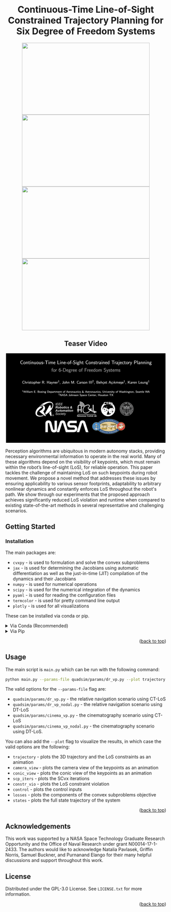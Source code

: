 <!-- Improved compatibility of back to top link: See: https://github.com/othneildrew/Best-README-Template/pull/73 -->
<a id="readme-top"></a>
<!--
*** Thanks for checking out the Best-README-Template. If you have a suggestion
*** that would make this better, please fork the repo and create a pull request
*** or simply open an issue with the tag "enhancement".
*** Don't forget to give the project a star!
*** Thanks again! Now go create something AMAZING! :D
-->



<!-- PROJECT SHIELDS -->
<!--
*** I'm using markdown "reference style" links for readability.
*** Reference links are enclosed in brackets [ ] instead of parentheses ( ).
*** See the bottom of this document for the declaration of the reference variables
*** for contributors-url, forks-url, etc. This is an optional, concise syntax you may use.
*** https://www.markdownguide.org/basic-syntax/#reference-style-links
-->
<!-- [![Contributors][contributors-shield]][contributors-url]
[![Forks][forks-shield]][forks-url]
[![Stargazers][stars-shield]][stars-url]
[![Issues][issues-shield]][issues-url]
[![MIT License][license-shield]][license-url]
[![LinkedIn][linkedin-shield]][linkedin-url] -->

<!-- PROJECT LOGO -->
<br />
<div align="center">
<h1 align="center">Continuous-Time Line-of-Sight Constrained Trajectory Planning for Six Degree of Freedom Systems</h1>

<div style="display: flex; flex-wrap: wrap; justify-content: center;">
<!--   <div style="text-align: center;"> -->
<img src="figures/ctlos_dr.gif" width="400" height="225"/>
<!-- <div style="width 45%">
<p width="10"><em>Proposed Rel Nav</em></p>
</div> -->
<!--   <div style="text-align: center;"> -->
<img src="figures/dtlos_dr.gif" width="400" height="225"/>
<!-- <div style="width 45%">
<p><em>Baseline Rel Nav</em></p>
</div> -->
</div>

<div style="display: flex; flex-wrap: wrap; justify-content: center;">
<!--   <div style="text-align: center;"> -->
<img src="figures/ctlos_cine.gif" width="400" height="225"/>
<!-- <p><em>Proposed Cinematography</em></p> -->
<!--   </div> -->
<!--   <div style="text-align: center;"> -->
<img src="figures/dtlos_cine.gif" width="400" height="225"/>
<!-- <p><em>Baseline Cinematography</em></p> -->
<!--   </div> -->
</div>

## Teaser Video
<a href="https://youtu.be/miYeYnfvZYs?si=aYggTma7bdm_umCP"><img src="figures/video_preview.png" width="500" alt="Watch the video"></a>

  <p align="left">
    Perception algorithms are ubiquitous in modern autonomy stacks, providing necessary environmental information to operate in the real world.
    Many of these algorithms depend on the visibility of keypoints, which must remain within the robot’s line-of-sight (LoS), for reliable operation. 
    This paper tackles the challenge of maintaining LoS on such keypoints during robot movement. 
    We propose a novel method that addresses these issues by ensuring applicability to various sensor footprints, adaptability to arbitrary nonlinear dynamics and constantly enforces LoS throughout the robot's path. 
    We show through our experiments that the proposed approach achieves significantly reduced LoS violation and runtime when compared to existing state-of-the-art methods in several representative and challenging scenarios.
    <br />
  </p>
</div>

<!-- GETTING STARTED -->
## Getting Started


### Installation
The main packages are:
- ```cvxpy``` - is used to formulation and solve the convex subproblems
- ```jax``` - is used for determining the Jacobians using automatic differentiation as well as the just-in-time (JIT) compilation of the dynamics and their Jacobians 
- ```numpy``` - is used for numerical operations
- ```scipy``` - is used for the numerical integration of the dynamics
- ```pyaml```  - is used for reading the configuration files
- ```termcolor``` - is used for pretty command line output
- ```plotly``` - is used for all visualizations


These can be installed via conda or pip.
<details>
<summary>Via Conda (Recommended) </summary>

1. Clone the repo
   ```sh
   git clone https://github.com/UW-ACL/los_guidance.git
   git submodule update --init --recursive
   cd los_guidance/los_guidance
   ```
2. Install environment packages (this will take about a minute or two):
   ```sh
   conda env create -f environment.yml
   ```
3. Activate the environment:
   ```sh
   conda activate los_guidance
   ```

</details>

<details>

<summary>Via Pip</summary>

0. Prerequisites
   Python = 3.11
1. Clone the repo
   ```sh
   git clone https://github.com/UW-ACL/los_guidance.git
   git submodule update --init --recursive
   cd los_guidance/los_guidance
   ```
2. Install environment packages:
   ```sh
   pip install -r requirements.txt
   ```
</details>

<p align="right">(<a href="#readme-top">back to top</a>)</p>



<!-- USAGE EXAMPLES -->
## Usage

The main script is ```main.py``` which can be run with the following command:
```sh
python main.py --params-file quadsim/params/dr_vp.py --plot trajectory
```
The valid options for the ```--params-file``` flag are:
- ```quadsim/params/dr_vp.py``` - the relative navigation scenario using CT-LoS
- ```quadsim/params/dr_vp_nodal.py``` - the relative navigation scenario using DT-LoS
- ```quadsim/params/cinema_vp.py``` - the cinematography scenario using CT-LoS
- ```quadsim/params/cinema_vp_nodal.py``` - the cinematography scenario using DT-LoS.

You can also add the ```--plot``` flag to visualize the results, in which case the valid options are the following:
- ```trajectory``` - plots the 3D trajectory and the LoS constraints as an animation
- ```camera_view``` - plots the camera view of the keypoints as an animation
- ```conic_view``` - plots the conic view of the keypoints as an animation
- ```scp_iters``` - plots the SCvx iterations
- ```constr_vio``` - plots the LoS constraint violation
- ```control``` - plots the control inputs
- ```losses``` - plots the components of the convex subproblems objective
- ```states``` - plots the full state trajectory of the system


<p align="right">(<a href="#readme-top">back to top</a>)</p>

## Acknowledgements
This work was supported by a NASA Space Technology Graduate Research Opportunity and the Office of Naval Research under grant N00014-17-1-2433. The authors would like to acknowledge Natalia Pavlasek, Griffin Norris, Samuel Buckner, and Purnanand Elango for their many helpful discussions and support throughout this work.

<!-- LICENSE -->
## License

Distributed under the GPL-3.0 License. See `LICENSE.txt` for more information.

<p align="right">(<a href="#readme-top">back to top</a>)</p>




<!-- MARKDOWN LINKS & IMAGES -->
<!-- https://www.markdownguide.org/basic-syntax/#reference-style-links -->
[contributors-shield]: https://img.shields.io/github/contributors/haynec/los_guidance.svg?style=for-the-badge
[contributors-url]: https://github.com/haynec/los_guidance/graphs/contributors
[forks-shield]: https://img.shields.io/github/forks/haynec/los_guidance.svg?style=for-the-badge
[forks-url]: https://github.com/haynec/los_guidance/network/members
[stars-shield]: https://img.shields.io/github/stars/haynec/los_guidance.svg?style=for-the-badge
[stars-url]: https://github.com/haynec/los_guidance/stargazers
[issues-shield]: https://img.shields.io/github/issues/haynec/los_guidance.svg?style=for-the-badge
[issues-url]: https://github.com/haynec/los_guidance/issues
[license-shield]: https://img.shields.io/github/license/haynec/los_guidance.svg?style=for-the-badge
[license-url]: https://github.com/haynec/los_guidance/blob/master/LICENSE.txt
[linkedin-shield]: https://img.shields.io/badge/-LinkedIn-black.svg?style=for-the-badge&logo=linkedin&colorB=555
[linkedin-url]: https://linkedin.com/in/linkedin_username
[product-screenshot]: images/screenshot.png
[Next.js]: https://img.shields.io/badge/next.js-000000?style=for-the-badge&logo=nextdotjs&logoColor=white
[Next-url]: https://nextjs.org/
[React.js]: https://img.shields.io/badge/React-20232A?style=for-the-badge&logo=react&logoColor=61DAFB
[React-url]: https://reactjs.org/
[Vue.js]: https://img.shields.io/badge/Vue.js-35495E?style=for-the-badge&logo=vuedotjs&logoColor=4FC08D
[Vue-url]: https://vuejs.org/
[Angular.io]: https://img.shields.io/badge/Angular-DD0031?style=for-the-badge&logo=angular&logoColor=white
[Angular-url]: https://angular.io/
[Svelte.dev]: https://img.shields.io/badge/Svelte-4A4A55?style=for-the-badge&logo=svelte&logoColor=FF3E00
[Svelte-url]: https://svelte.dev/
[Laravel.com]: https://img.shields.io/badge/Laravel-FF2D20?style=for-the-badge&logo=laravel&logoColor=white
[Laravel-url]: https://laravel.com
[Bootstrap.com]: https://img.shields.io/badge/Bootstrap-563D7C?style=for-the-badge&logo=bootstrap&logoColor=white
[Bootstrap-url]: https://getbootstrap.com
[JQuery.com]: https://img.shields.io/badge/jQuery-0769AD?style=for-the-badge&logo=jquery&logoColor=white
[JQuery-url]: https://jquery.com 
